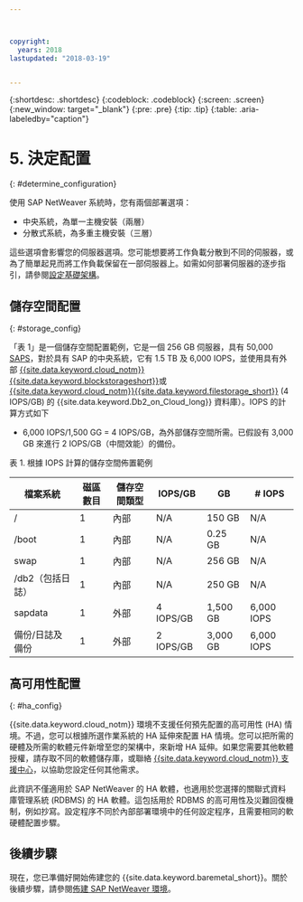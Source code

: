 ```yaml
---



copyright:
  years: 2018
lastupdated: "2018-03-19"


---
```


{:shortdesc: .shortdesc}
{:codeblock: .codeblock}
{:screen: .screen}
{:new_window: target="_blank"}
{:pre: .pre}
{:tip: .tip}
{:table: .aria-labeledby="caption"}


# 5. 決定配置
{: #determine_configuration}

使用 SAP NetWeaver 系統時，您有兩個部署選項：
  * 中央系統，為單一主機安裝（兩層）
  * 分散式系統，為多重主機安裝（三層）
  
這些選項會影響您的伺服器選項。您可能想要將工作負載分散到不同的伺服器，或為了簡單起見而將工作負載保留在一部伺服器上。如需如何部署伺服器的逐步指引，請參閱[設定基礎架構](/docs/infrastructure/sap-netweaver/sap-setting-up-infrastructure.html#set_up_infrastructure)。

## 儲存空間配置
{: #storage_config}

「表 1」是一個儲存空間配置範例，它是一個 256 GB 伺服器，具有 50,000 [SAPS](docs/infrastructure/sap-netweaver/sap-size-server.html)，對於具有 SAP 的中央系統，它有 1.5 TB 及 6,000 IOPS，並使用具有外部 [{{site.data.keyword.cloud_notm}}{{site.data.keyword.blockstorageshort}}](https://console.bluemix.net/docs/infrastructure/BlockStorage/index.html#getting-started-with-block-storage)或 [{{site.data.keyword.cloud_notm}}{{site.data.keyword.filestorage_short}}](https://console.bluemix.net/docs/infrastructure/FileStorage/index.html#getting-started-with-file-storage) (4 IOPS/GB) 的 {{site.data.keyword.Db2_on_Cloud_long}} 資料庫）。IOPS 的計算方式如下

  * 6,000 IOPS/1,500 GG = 4 IOPS/GB，為外部儲存空間所需。已假設有 3,000 GB 來進行 2 IOPS/GB（中間效能）的備份。
  
表 1. 根據 IOPS 計算的儲存空間佈置範例

| 檔案系統    | 磁區數目     | 儲存空間類型 | IOPS/GB | GB | # IOPS |
| --- | --- | --- | --- | --- | --- |
| / | 1 | 內部     | N/A | 150 GB | N/A |
| /boot | 1 | 內部     | N/A | 0.25 GB | N/A |
| swap | 1 | 內部     | N/A | 256 GB | N/A |
| /db2（包括日誌）      | 1 | 內部     | N/A | 250 GB | N/A |
| sapdata | 1 | 外部     | 4 IOPS/GB | 1,500 GB | 6,000 IOPS |
| 備份/日誌及備份       | 1 | 外部     | 2 IOPS/GB | 3,000 GB | 6,000 IOPS |

## 高可用性配置
{: #ha_config}

{{site.data.keyword.cloud_notm}} 環境不支援任何預先配置的高可用性 (HA) 情境。不過，您可以根據所選作業系統的 HA 延伸來配置 HA 情境。您可以把所需的硬體及所需的軟體元件新增至您的架構中，來新增 HA 延伸。如果您需要其他軟體授權，請存取不同的軟體儲存庫，或聯絡 [{{site.data.keyword.cloud_notm}} 支援中心](https://console.bluemix.net/docs/get-support/howtogetsupport.html#getting-customer-support)，以協助您設定任何其他需求。

此資訊不僅適用於 SAP NetWeaver 的 HA 軟體，也適用於您選擇的關聯式資料庫管理系統 (RDBMS) 的 HA 軟體。這包括用於 RDBMS 的高可用性及災難回復機制，例如抄寫。設定程序不同於內部部署環境中的任何設定程序，且需要相同的軟硬體配置步驟。

## 後續步驟

現在，您已準備好開始佈建您的 {{site.data.keyword.baremetal_short}}。關於後續步驟，請參閱[佈建 SAP NetWeaver 環境](/docs/infrastructure/sap-netweaver/sap-provision-environment.html)。
  
  



